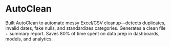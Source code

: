 # AutoClean
Built AutoClean to automate messy Excel/CSV cleanup—detects duplicates, invalid dates, fake nulls, and standardizes categories. Generates a clean file + summary report. Saves 80% of time spent on data prep in dashboards, models, and analytics.
